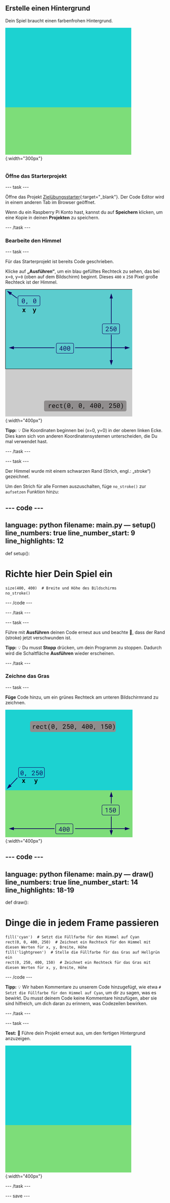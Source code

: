 ## Erstelle einen Hintergrund

<div style="display: flex; flex-wrap: wrap">
<div style="flex-basis: 200px; flex-grow: 1; margin-right: 15px;">
Dein Spiel braucht einen farbenfrohen Hintergrund.
</div>
<div>

![Der Ausgabebereich mit einem himmelfarbenen Rechteck über einem grasfarbenen Rechteck, um den Hintergrund zu erstellen.](images/background.png){:width="300px"}

</div>
</div>

### Öffne das Starterprojekt

--- task ---

Öffne das Projekt [Zielübungsstarter](https://editor.raspberrypi.org/de-DE/projects/target-practice-starter){:target="_blank"}. Der Code Editor wird in einem anderen Tab im Browser geöffnet.

Wenn du ein Raspberry Pi Konto hast, kannst du auf **Speichern** klicken, um eine Kopie in deinen **Projekten** zu speichern.

--- /task ---

### Bearbeite den Himmel

--- task ---

Für das Starterprojekt ist bereits Code geschrieben.

Klicke auf **„Ausführen“**, um ein blau gefülltes Rechteck zu sehen, das bei x=`0`, y=`0` (oben auf dem Bildschirm) beginnt. Dieses `400` x `250` Pixel große Rechteck ist der Himmel.

![Ein blaues Rechteck mit einem schwarzen Rand darüber, darüber ein graues Rechteck. Die obere linke Ecke der Leinwand ist mit x=0, y=0 markiert. Dies ist der Ursprung des Rechtecks. Die Breite wird mit 400 und die Höhe mit 250 hervorgehoben. Der Code rect(0, 0, 400, 250) wird angezeigt.](images/sky_stroke.png){:width="400px"}

**Tipp:** 💡 Die Koordinaten beginnen bei (x=0, y=0) in der oberen linken Ecke. Dies kann sich von anderen Koordinatensystemen unterscheiden, die Du mal verwendet hast.

--- /task ---

--- task ---

Der Himmel wurde mit einem schwarzen Rand (Strich, engl.: „stroke“) gezeichnet.

Um den Strich für alle Formen auszuschalten, füge `no_stroke()` zur `aufsetzen` Funktion hinzu:

--- code ---
---
language: python
filename: main.py — setup()
line_numbers: true
line_number_start: 9
line_highlights: 12
---
def setup():
# Richte hier Dein Spiel ein
    size(400, 400)  # Breite und Höhe des Bildschirms
    no_stroke()

--- /code ---

--- /task ---

--- task ---

Führe mit **Ausführen** deinen Code erneut aus und beachte 👀, dass der Rand (stroke) jetzt verschwunden ist.

**Tipp:** 💡 Du musst **Stopp** drücken, um dein Programm zu stoppen. Dadurch wird die Schaltfläche **Ausführen** wieder erscheinen.

--- /task ---

### Zeichne das Gras

--- task ---

**Füge** Code hinzu, um ein grünes Rechteck am unteren Bildschirmrand zu zeichnen.

![Der Ausgabebereich mit einem himmelfarbenen Rechteck über einem grasfarbenen Rechteck, um den Hintergrund zu erstellen. Die obere linke Ecke des Rechtecks ist mit x=0, y=250 markiert. Dies ist der Ursprung des Rechtecks. Die Breite wird mit 400 und die Höhe mit 150 hervorgehoben. Der Code rect(0, 250, 400, 150) wird angezeigt.](images/green-grass.png){:width="400px"}

--- code ---
---
language: python
filename: main.py — draw()
line_numbers: true
line_number_start: 14
line_highlights: 18-19
---
def draw():
# Dinge die in jedem Frame passieren
    fill('cyan')  # Setzt die Füllfarbe für den Himmel auf Cyan
    rect(0, 0, 400, 250)  # Zeichnet ein Rechteck für den Himmel mit diesen Werten für x, y, Breite, Höhe
    fill('lightgreen')  # Stelle die Füllfarbe für das Gras auf Hellgrün ein
    rect(0, 250, 400, 150)  # Zeichnet ein Rechteck für das Gras mit diesen Werten für x, y, Breite, Höhe

--- /code ---

**Tipp:** 💡 Wir haben Kommentare zu unserem Code hinzugefügt, wie etwa `# Setzt die Füllfarbe für den Himmel auf Cyan`, um dir zu sagen, was es bewirkt. Du musst deinem Code keine Kommentare hinzufügen, aber sie sind hilfreich, um dich daran zu erinnern, was Codezeilen bewirken.

--- /task ---

--- task ---

**Test:** 🔄 Führe dein Projekt erneut aus, um den fertigen Hintergrund anzuzeigen.

![Der Ausgabebereich mit einem himmelfarbenen Rechteck über einem grasfarbenen Rechteck, um den Hintergrund zu erstellen.](images/background.png){:width="400px"}

--- /task ---

--- save ---
